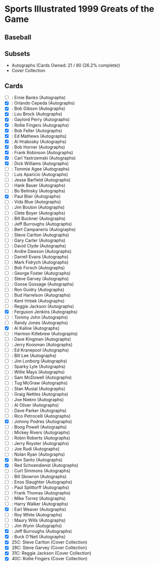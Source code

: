 # Sports Illustrated 1999 Greats of the Game
## Baseball

## Subsets

- Autographs  (Cards Owned: 21 / 80 (26.2% complete))
- Cover Collection

## Cards

- [ ] : Ernie Banks (Autographs)<br>
- [x] : Orlando Cepeda (Autographs)<br>
- [x] : Bob Gibson (Autographs)<br>
- [x] : Lou Brock (Autographs)<br>
- [x] : Gaylord Perry (Autographs)<br>
- [x] : Rollie Fingers (Autographs)<br>
- [x] : Bob Feller (Autographs)<br>
- [x] : Ed Mathews (Autographs)<br>
- [x] : Al Hrabosky (Autographs)<br>
- [x] : Bob Horner (Autographs)<br>
- [x] : Frank Robinson (Autographs)<br>
- [x] : Carl Yastrzemski (Autographs)<br>
- [x] : Dick Williams (Autographs)<br>
- [ ] : Tommie Agee (Autographs)<br>
- [ ] : Luis Aparicio (Autographs)<br>
- [ ] : Jesse Barfield (Autographs)<br>
- [ ] : Hank Bauer (Autographs)<br>
- [ ] : Bo Belinsky (Autographs)<br>
- [x] : Paul Blair (Autographs)<br>
- [ ] : Vida Blue (Autographs)<br>
- [ ] : Jim Bouton (Autographs)<br>
- [ ] : Clete Boyer (Autographs)<br>
- [ ] : Bill Buckner (Autographs)<br>
- [ ] : Jeff Burroughs (Autographs)<br>
- [ ] : Bert Campaneris (Autographs)<br>
- [ ] : Steve Carlton (Autographs)<br>
- [ ] : Gary Carter (Autographs)<br>
- [ ] : David Clyde (Autographs)<br>
- [ ] : Andre Dawson (Autographs)<br>
- [ ] : Darrell Evans (Autographs)<br>
- [ ] : Mark Fidrych (Autographs)<br>
- [ ] : Bob Forsch (Autographs)<br>
- [ ] : George Foster (Autographs)<br>
- [ ] : Steve Garvey (Autographs)<br>
- [ ] : Goose Gossage (Autographs)<br>
- [ ] : Ron Guidry (Autographs)<br>
- [ ] : Bud Harrelson (Autographs)<br>
- [ ] : Kent Hrbek (Autographs)<br>
- [ ] : Reggie Jackson (Autographs)<br>
- [x] : Ferguson Jenkins (Autographs)<br>
- [ ] : Tommy John (Autographs)<br>
- [ ] : Randy Jones (Autographs)<br>
- [x] : Al Kaline (Autographs)<br>
- [ ] : Harmon Killebrew (Autographs)<br>
- [ ] : Dave Kingman (Autographs)<br>
- [ ] : Jerry Koosman (Autographs)<br>
- [ ] : Ed Kranepool (Autographs)<br>
- [ ] : Bill Lee (Autographs)<br>
- [ ] : Jim Lonborg (Autographs)<br>
- [ ] : Sparky Lyle (Autographs)<br>
- [ ] : Willie Mays (Autographs)<br>
- [ ] : Sam McDowell (Autographs)<br>
- [ ] : Tug McGraw (Autographs)<br>
- [ ] : Stan Musial (Autographs)<br>
- [ ] : Graig Nettles (Autographs)<br>
- [ ] : Joe Niekro (Autographs)<br>
- [ ] : Al Oliver (Autographs)<br>
- [ ] : Dave Parker (Autographs)<br>
- [ ] : Rico Petrocelli (Autographs)<br>
- [x] : Johnny Podres (Autographs)<br>
- [ ] : Boog Powell (Autographs)<br>
- [ ] : Mickey Rivers (Autographs)<br>
- [ ] : Robin Roberts (Autographs)<br>
- [ ] : Jerry Royster (Autographs)<br>
- [ ] : Joe Rudi (Autographs)<br>
- [ ] : Nolan Ryan (Autographs)<br>
- [x] : Ron Santo (Autographs)<br>
- [x] : Red Schoendienst (Autographs)<br>
- [ ] : Curt Simmons (Autographs)<br>
- [ ] : Bill Skowron (Autographs)<br>
- [ ] : Enos Slaughter (Autographs)<br>
- [ ] : Paul Splittorff (Autographs)<br>
- [ ] : Frank Thomas (Autographs)<br>
- [ ] : Mike Torrez (Autographs)<br>
- [ ] : Harry Walker (Autographs)<br>
- [x] : Earl Weaver (Autographs)<br>
- [ ] : Roy White (Autographs)<br>
- [ ] : Maury Wills (Autographs)<br>
- [ ] : Jim Wynn (Autographs)<br>
- [x] : Jeff Burroughs (Autographs)<br>
- [x] : Buck O'Neil (Autographs)<br>
- [x] 25C: Steve Carlton (Cover Collection)<br>
- [x] 28C: Steve Garvey (Cover Collection)<br>
- [x] 31C: Reggie Jackson (Cover Collection)<br>
- [x] 40C: Rollie Fingers (Cover Collection)<br>
